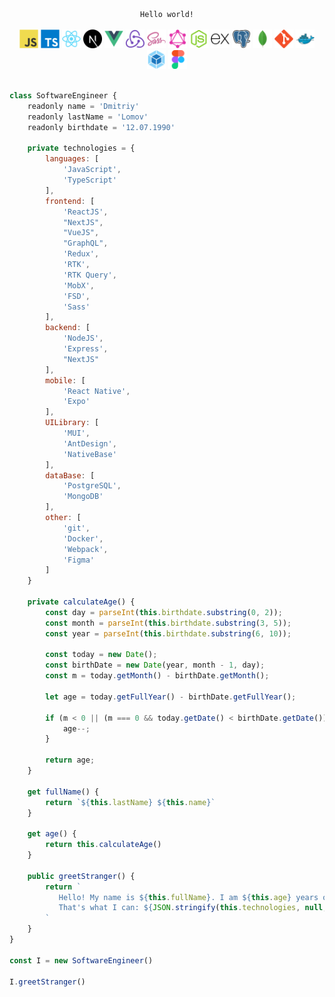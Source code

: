 <div align="center">
  <code>Hello world!</code>
</div>
<br/>

<div align="center">
  <code><img height="30" alt="javascript" src="https://github.com/devicons/devicon/blob/master/icons/javascript/javascript-original.svg"></code>
  <code><img height="30" alt="typescript" src="https://github.com/devicons/devicon/blob/master/icons/typescript/typescript-original.svg"></code>
  <code><img height="30" alt="react" src="https://github.com/devicons/devicon/blob/master/icons/react/react-original.svg"></code>
  <code><img height="30" alt="nextjs" src="https://github.com/devicons/devicon/blob/master/icons/nextjs/nextjs-original.svg"></code>
  <code><img height="30" alt="vue" src="https://github.com/devicons/devicon/blob/master/icons/vuejs/vuejs-original.svg"></code>
  <code><img height="30" alt="redux" src="https://github.com/devicons/devicon/blob/master/icons/redux/redux-original.svg"></code>
  <code><img height="30" alt="sass" src="https://github.com/devicons/devicon/blob/master/icons/sass/sass-original.svg"></code>
  <code><img height="30" alt="graphql" src="https://github.com/devicons/devicon/blob/master/icons/graphql/graphql-plain.svg"></code>
  <code><img height="30" alt="nodejs" src="https://github.com/devicons/devicon/blob/master/icons/nodejs/nodejs-original.svg"></code>
  <code><img height="30" alt="express" src="https://github.com/devicons/devicon/blob/master/icons/express/express-original.svg"></code>
  <code><img height="30" alt="postgresql" src="https://github.com/devicons/devicon/blob/master/icons/postgresql/postgresql-original.svg"></code>
  <code><img height="30" alt="mongodb" src="https://github.com/devicons/devicon/blob/master/icons/mongodb/mongodb-original.svg"></code>
  <code><img height="30" alt="git" src="https://github.com/devicons/devicon/blob/master/icons/git/git-plain.svg"></code>
  <code><img height="30" alt="docker" src="https://github.com/devicons/devicon/blob/master/icons/docker/docker-original.svg"></code>
  <code><img height="30" alt="webpack" src="https://github.com/devicons/devicon/blob/master/icons/webpack/webpack-original.svg"></code>
  <code><img height="30" alt="figma" src="https://github.com/devicons/devicon/blob/master/icons/figma/figma-original.svg"></code>
</div>
<br/>

```JavaScript
class SoftwareEngineer {
    readonly name = 'Dmitriy'
    readonly lastName = 'Lomov'
    readonly birthdate = '12.07.1990'
    
    private technologies = {
        languages: [
            'JavaScript',
            'TypeScript'
        ],
        frontend: [
            'ReactJS',
            "NextJS",
            "VueJS",
            "GraphQL",
            'Redux',
            'RTK',
            'RTK Query',
            'MobX',
            'FSD',
            'Sass'
        ],
        backend: [
            'NodeJS',
            'Express',
            "NextJS"
        ],
        mobile: [
            'React Native',
            'Expo'
        ],
        UILibrary: [
            'MUI',
            'AntDesign',
            'NativeBase'
        ],
        dataBase: [
            'PostgreSQL',
            'MongoDB'
        ],
        other: [
            'git',
            'Docker',
            'Webpack',
            'Figma'
        ]
    }
    
    private calculateAge() {
        const day = parseInt(this.birthdate.substring(0, 2));
        const month = parseInt(this.birthdate.substring(3, 5));
        const year = parseInt(this.birthdate.substring(6, 10));
        
        const today = new Date();
        const birthDate = new Date(year, month - 1, day);
        const m = today.getMonth() - birthDate.getMonth();
        
        let age = today.getFullYear() - birthDate.getFullYear();
        
        if (m < 0 || (m === 0 && today.getDate() < birthDate.getDate())) {
            age--;
        }
        
        return age;
    }
    
    get fullName() {
        return `${this.lastName} ${this.name}`
    }
    
    get age() {
        return this.calculateAge()
    }
    
    public greetStranger() {
        return `
           Hello! My name is ${this.fullName}. I am ${this.age} years old. Glad to see you on my page.
           That's what I can: ${JSON.stringify(this.technologies, null, 4)}
        `
    }
}

const I = new SoftwareEngineer()

I.greetStranger()
```
